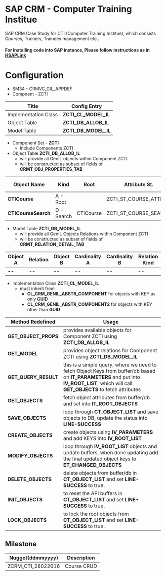 # SAP CRM - Computer Training Institue

SAP CRM Case Study for CTI (Computer Training Institue), which consists Courses, Trainers, Trainees management etc..

#### For Installing code into SAP instance, Please follow instructions as in [HSAPLink](https://github.com/hareeshbabu82ns/hsaplink)

# Configuration

* SM34 - CRMVC_GIL_APPDEF
* Compnent - ZCTI

| Title | Config Entry |
| ----- | ------ |
| Implementation Class | **ZCTI_CL_MODEL_IL** |
| Object Table | **ZCTI_DB_ALLOB_IL** |
| Model Table | **ZCTI_DB_MODEL_IL** |

* Component Set - **ZCTI**
  * Include Components ZCTI
* Object Table **ZCTI_DB_ALLOB_IL**
  * will provide all GenIL objects within Component ZCTI
  * will be constructed as subset of fields of **CRMT_OBJ_PROPERTIES_TAB**

| Object Name | Kind | Root | Attribute St. | Key St. | Create St. | Result Object | Object Handler |
|---|---|---|---|---|---|---|---|
|**CTICourse**| A - Root||ZCTI_ST_COURSE_ATTR|ZCTI_ST_COURSE_KEY|ZCTI_ST_COURSE_CREATE||ZCTI_CL_COURSE|
|**CTICourseSearch**| D - Search|CTICourse|ZCTI_ST_COURSE_SEARCH|||CTICourse|ZCTI_CL_COURSE|

* Model Table **ZCTI_DB_MODEL_IL**
  * will provide all GenIL Objects Relations within Component ZCTI
  * will be constructed as subset of fields of **CRMT_RELATION_DETAIL_TAB**

| Object A | Relation | Object B | Cardinality A | Cardinality B | Relation Kind |
|---|---|---|---|---|---|
|**--**|--|--|--|--|--|

* Implementation Class **ZCTI_CL_MODEL_IL**
  * must inherit from
    * **CL_CRM_GENIL_ABSTR_COMPONENT** for objects with KEY as only **GUID**
    * **CL_CRM_GENIL_ABSTR_COMPONENT2** for objects with KEY other than **GUID**

| Method Redefined | Usage |
|---|---|
|**GET_OBJECT_PROPS**| provides available objects for Component ZCTI using **ZCTI_DB_ALLOB_IL**|
|**GET_MODEL**| provides object relations for Component ZCTI using **ZCTI_DB_MODEL_IL**|
|**GET_QUERY_RESULT**| this is a simple query, where we need to fetch Object Keys from buffer/db based on **IT_PARAMETERS** and put into **IV_ROOT_LIST**, which will call **GET_OBJECTS** to fetch attributes|
|**GET_OBJECTS**|fetch object attributes from buffer/db and set into **IT_ROOT_OBJECTS**|
|**SAVE_OBJECTS**|loop through **CT_OBJECT_LIST** and save objects to DB, update the status into **LINE-SUCCESS**|
|**CREATE_OBJECTS**|create objects using **IV_PARAMETERS** and add KEYS into **IV_ROOT_LIST**|
|**MODIFY_OBJECTS**|loop through **IV_ROOT_LIST** objects and update buffers, when done updating add the final updated object keys to **ET_CHANGED_OBJECTS**|
|**DELETE_OBJECTS**|delete objects from buffer/db in **CT_OBJECT_LIST** and set **LINE-SUCCESS** to true.|
|**INIT_OBJECTS**|to reset the API buffers in **CT_OBJECT_LIST** and set **LINE-SUCCESS** to true.|
|**LOCK_OBJECTS**|to lock the root objects from **CT_OBJECT_LIST** and set **LINE-SUCCESS** to true.|

## Milestone
| Nugget(ddmmyyyy) | Description |
|----|----|
|ZCRM_CTI_28022016| Course CRUD |
